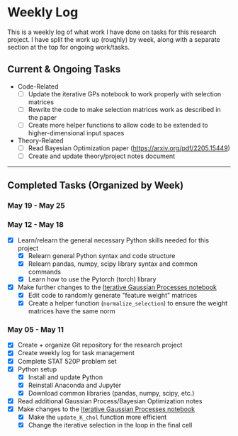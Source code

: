 # Weekly Log

This is a weekly log of what work I have done on tasks for this research project. I have split the work up (roughly) by week, along with a separate section at the top for ongoing work/tasks.

## Current & Ongoing Tasks

- Code-Related
    * [ ] Update the iterative GPs notebook to work properly with selection matrices 
    * [ ] Rewrite the code to make selection matrices work as described in the paper
    * [ ] Create more helper functions to allow code to be extended to higher-dimensional input spaces
- Theory-Related
    * [ ] Read Bayesian Optimization paper (<https://arxiv.org/pdf/2205.15449>)
    * [ ] Create and update theory/project notes document

---

## Completed Tasks (Organized by Week)

### May 19 - May 25

### May 12 - May 18

- [x] Learn/relearn the general necessary Python skills needed for this project
    * [x] Relearn general Python syntax and code structure
    * [x] Relearn pandas, numpy, scipy library syntax and common commands
    * [x] Learn how to use the Pytorch (torch) library
- [x] Make further changes to the [Iterative Gaussian Processes notebook](./Code/GP-Demo-Code/iterative_gp_selection_conditioning.ipynb)
    * [x] Edit code to randomly generate "feature weight" matrices 
    * [x] Create a helper function (`normalize_selection`) to ensure the weight matrices have the same norm

### May 05 - May 11 

- [x] Create + organize Git repository for the research project
- [x] Create weekly log for task management
- [x] Complete STAT 520P problem set
- [x] Python setup
    * [x] Install and update Python
    * [x] Reinstall Anaconda and Jupyter
    * [x] Download common libraries (pandas, numpy, scipy, etc.)
- [x] Read additional Gaussian Process/Bayesian Optimization notes
- [x] Make changes to the [Iterative Gaussian Processes notebook](./Code/GP-Demo-Code/iterative_gp_conditioning_demo.ipynb)
    * [x] Make the `update_K_chol` function more efficient
    * [x] Change the iterative selection in the loop in the final cell
